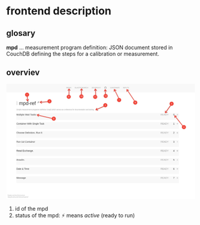 # frontend description

## glosary

**mpd** ... measurement program definition: JSON document stored in
CouchDB defining the steps for a calibration or measurement.

## overviev

<img src="frontend_i.jpeg">

1. id of the mpd
2. status of the mpd: ⚡ means _active_ (ready to run)
